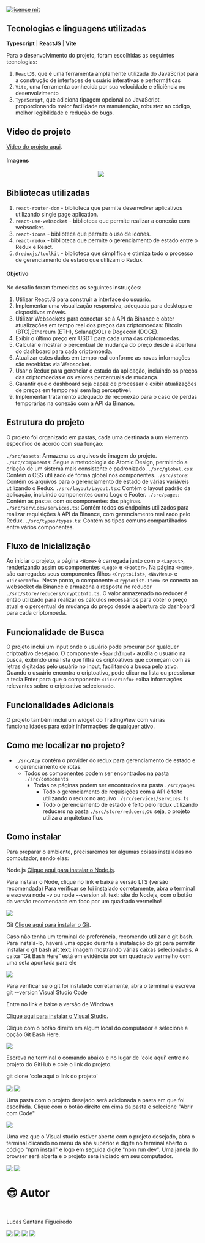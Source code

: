 [![licence mit](https://img.shields.io/badge/licence-MIT-blue.svg)](./LICENSE)

## Tecnologias e linguagens utilizadas

**Typescript** | **ReactJS** | **Vite**

Para o desenvolvimento do projeto, foram escolhidas as seguintes tecnologias:

1. `ReactJS`, que é uma ferramenta amplamente utilizada do JavaScript para a construção de interfaces de usuário interativas e performáticas
2. `Vite`, uma ferramenta conhecida por sua velocidade e eficiência no desenvolvimento
3. `TypeScript`, que adiciona tipagem opcional ao JavaScript, proporcionando maior facilidade na manutenção, robustez ao código, melhor legibilidade e redução de bugs.

## Video do projeto

<a href="https://youtu.be/_uzIHHMV9Lo">Video do projeto aqui</a>.

#### Imagens

<div style="display: flex; justify-content: center;">
  <img src='./public/images/readme/img1.jpg' style="margin-right: 10px;">
</div>

## Bibliotecas utilizadas

1. `react-router-dom` - biblioteca que permite desenvolver aplicativos utilizando single page aplication.
2. `react-use-websocket` - biblioteca que permite realizar a conexão com websocket.
3. `react-icons` - biblioteca que permite o uso de icones.
4. `react-redux` - biblioteca que permite o gerenciamento de estado entre o Redux e React.
5. `@reduxjs/toolkit` - biblioteca que simplifica e otimiza todo o processo de gerenciamento de estado que utilizam o Redux.

#### Objetivo

No desafio foram fornecidas as seguintes instruções:

1. Utilizar ReactJS para construir a interface do usuário.
2. Implementar uma visualização responsiva, adequada para desktops e dispositivos móveis.
3. Utilizar Websockets para conectar-se à API da Binance e obter atualizações em tempo real dos preços das criptomoedas: Bitcoin (BTC),Ethereum (ETH), Solana(SOL) e Dogecoin (DOGE).
4. Exibir o último preço em USDT para cada uma das criptomoedas.
5. Calcular e mostrar o percentual de mudança do preço desde a abertura do dashboard para cada criptomoeda.
6. Atualizar estes dados em tempo real conforme as novas informações são recebidas via Websocket.
7. Usar o Redux para gerenciar o estado da aplicação, incluindo os preços das criptomoedas e os valores percentuais de mudança.
8. Garantir que o dashboard seja capaz de processar e exibir atualizações de preços em tempo real sem lag perceptível.
9. Implementar tratamento adequado de reconexão para o caso de perdas temporárias na conexão com a API da Binance.

## Estrutura do projeto

O projeto foi organizado em pastas, cada uma destinada a um elemento específico de acordo com sua função:

`./src/assets`: Armazena os arquivos de imagem do projeto.
`./src/components`: Segue a metodologia do Atomic Design, permitindo a criação de um sistema mais consistente e padronizado.
`./src/global.css`: Contém o CSS utilizado de forma global nos componentes.
`./src/store`: Contém os arquivos para o gerenciamento de estado de várias variáveis utilizando o Redux.
`./src/layout/Layout.tsx`: Contém o layout padrão da aplicação, incluindo componentes como Logo e Footer.
`./src/pages`: Contém as pastas com os componentes das páginas.
`./src/services/services.ts`: Contém todos os endpoints utilizados para realizar requisições à API da Binance, com gerenciamento realizado pelo Redux.
`./src/types/types.ts`: Contém os tipos comuns compartilhados entre vários componentes.

## Fluxo de Inicialização

Ao iniciar o projeto, a página `<Home>` é carregada junto com o `<Layout>`, renderizando assim os componentes `<Logo>` e `<Footer>`. Na página `<Home>`, são carregados seus componentes filhos `<CryptoList>`, `<NavMenu>` e `<TickerInfo>`. Neste ponto, o componente `<CryptoList.Item>` se conecta ao websocket da Binance e armazena a resposta no reducer `./src/store/reducers/cryptoInfo.ts`. O valor armazenado no reducer é então utilizado para realizar os cálculos necessários para obter o preço atual e o percentual de mudança do preço desde a abertura do dashboard para cada criptomoeda.

## Funcionalidade de Busca

O projeto inclui um input onde o usuário pode procurar por qualquer criptoativo desejado. O componente `<SearchInput>` auxilia o usuário na busca, exibindo uma lista que filtra os criptoativos que começam com as letras digitadas pelo usuário no input, facilitando a busca pelo ativo. Quando o usuário encontra o criptoativo, pode clicar na lista ou pressionar a tecla Enter para que o componente `<TickerInfo>` exiba informações relevantes sobre o criptoativo selecionado.

## Funcionalidades Adicionais

O projeto também inclui um widget do TradingView com várias funcionalidades para exibir informações de qualquer ativo.

## Como me localizar no projeto?

- `./src/App` contém o provider do redux para gerenciamento de estado e o gerenciamento de rotas.
  - Todos os componentes podem ser encontrados na pasta `./src/components`
    - Todas os páginas podem ser encontrados na pasta `./src/pages`
      - Todo o gerenciamento de requisições com a API é feito utilizando o redux no arquivo `./src/services/services.ts`
      - Todo o gerenciamento de estado é feito pelo redux utilizando reducers na pasta `./src/store/reducers`,ou seja, o projeto utiliza a arquitetura flux.

## Como instalar

Para preparar o ambiente, precisaremos ter algumas coisas instaladas no computador, sendo elas:

Node.js
<a href="https://nodejs.org/pt-br">Clique aqui para instalar o Node.js</a>.

Para instalar o Node, clique no link e baixe a versão LTS (versão recomendada)
Para verificar se foi instalado corretamente, abra o terminal e escreva node -v ou node --version
alt text: site do Nodejs, com o botão da versão recomendada em foco por um quadrado vermelho!

<img align="center" src='./public/images/readme/instrucao-node.png'>

Git
<a href="https://git-scm.com/download/windows">Clique aqui para instalar o Git</a>.

Caso não tenha um terminal de preferência, recomendo utilizar o git bash. Para instalá-lo, haverá uma opção durante a instalação do git para permitir instalar o git bash
alt text: imagem mostrando várias caixas selecionáveis. A caixa “Git Bash Here” está em evidência por um quadrado vermelho com uma seta apontada para ele

<img align="center" src='./public/images/readme/instrucao-git.png'>

Para verificar se o git foi instalado corretamente, abra o terminal e escreva git --version
Visual Studio Code

Entre no link e baixe a versão de Windows.

<a href="https://code.visualstudio.com/download">Clique aqui para instalar o Visual Studio</a>.

Clique com o botão direito em algum local do computador e selecione a opção Git Bash Here.

<img align="center" src='./public/images/readme/instrucao-gitBashHere.png'>

Escreva no terminal o comando abaixo e no lugar de 'cole aqui' entre no projeto do GitHub e cole o link do projeto.

git clone 'cole aqui o link do projeto'

<img align="center" src='./public/images/readme/instrucao-clone.png'>

<img align="center" src='./public/images/readme/instrucao-gitClone.png'>

Uma pasta com o projeto desejado será adicionada a pasta em que foi escolhida.
Clique com o botão direito em cima da pasta e selecione "Abrir com Code"

<img align="center" src='./public/images/readme/instrucao-abrirCode.png'>

Uma vez que o Visual studio estiver aberto com o projeto desejado, abra o terminal clicando no menu da aba superior e digite no terminal aberto o código "npm install" e logo em seguida digite "npm run dev". Uma janela do browser será aberta e o projeto será iniciado em seu computador.

<img align="center" src='./public/images/readme/instrucao-terminal.png'>

<img align="center" src='./public/images/readme/instrucao-npm.png'>

<br />

# :sunglasses: Autor <a name="id07"></a>

<br />

Lucas Santana Figueiredo

<div>
 <a href="https://discordapp.com/users/254746660549296128" target="_blank"><img src="https://img.shields.io/badge/Discord-7289DA?style=for-the-badge&logo=discord&logoColor=white" target="_blank"></a>
  <a href = "mailto:santanafx@hotmail.com"><img src="https://img.shields.io/badge/-Gmail-%23333?style=for-the-badge&logo=gmail&logoColor=white" target="_blank"></a>
  <a href="https://www.linkedin.com/in/lucas-santana-figueiredo/" target="_blank"><img src="https://img.shields.io/badge/-LinkedIn-%230077B5?style=for-the-badge&logo=linkedin&logoColor=white" target="_blank"></a>
  <a href="https://wa.me/5531997915854" target="_blank"><img src=https://img.shields.io/badge/WhatsApp-25D366?style=for-the-badge&logo=whatsapp&logoColor=white></a>
</div>

